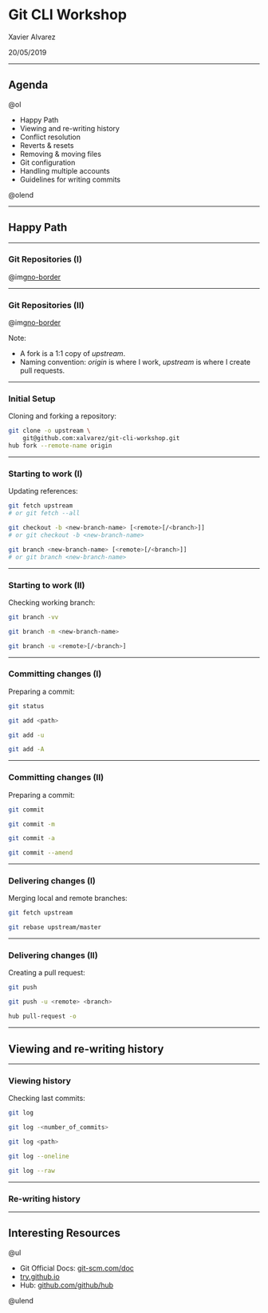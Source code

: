 # Git CLI Workshop

Xavier Alvarez

20/05/2019

---

## Agenda

@ol[](false)

- Happy Path
- Viewing and re-writing history
- Conflict resolution
- Reverts & resets
- Removing & moving files
- Git configuration
- Handling multiple accounts
- Guidelines for writing commits

@olend

---

## Happy Path

---

### Git Repositories (I)

@img[no-border](assets/img/git-upstream-repo.png)

---

### Git Repositories (II)

@img[no-border](assets/img/git-copy-upstream-repo.png)

Note:

- A fork is a 1:1 copy of _upstream_.
- Naming convention: _origin_ is where I work, _upstream_ is where I create pull requests.

---

### Initial Setup

Cloning and forking a repository:

```bash
git clone -o upstream \
    git@github.com:xalvarez/git-cli-workshop.git
hub fork --remote-name origin
```

---

### Starting to work (I)

Updating references:

```bash
git fetch upstream
# or git fetch --all

git checkout -b <new-branch-name> [<remote>[/<branch>]]
# or git checkout -b <new-branch-name>

git branch <new-branch-name> [<remote>[/<branch>]]
# or git branch <new-branch-name>
```

---

### Starting to work (II)

Checking working branch:

```bash
git branch -vv

git branch -m <new-branch-name>

git branch -u <remote>[/<branch>]
```

---

### Committing changes (I)

Preparing a commit:
```bash
git status

git add <path>

git add -u

git add -A
```

---

### Committing changes (II)

Preparing a commit:
```bash
git commit

git commit -m

git commit -a

git commit --amend
```

---

### Delivering changes (I)

Merging local and remote branches:
```bash
git fetch upstream

git rebase upstream/master
```

---

### Delivering changes (II)

Creating a pull request:
```bash
git push

git push -u <remote> <branch>

hub pull-request -o
```

---

## Viewing and re-writing history

---

### Viewing history

Checking last commits:
```bash
git log

git log -<number_of_commits>

git log <path>

git log --oneline

git log --raw
```

---

### Re-writing history

---

## Interesting Resources

@ul[](false)

- Git Official Docs: [git-scm.com/doc](https://git-scm.com/doc)
- [try.github.io](http://try.github.io)
- Hub: [github.com/github/hub](https://github.com/github/hub)

@ulend